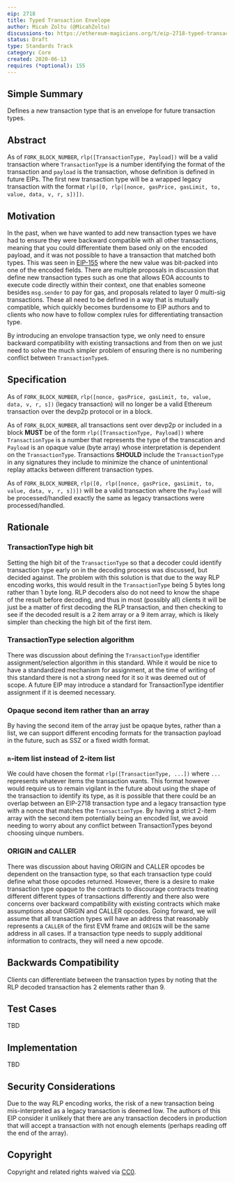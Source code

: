 ```yaml
---
eip: 2718
title: Typed Transaction Envelope
author: Micah Zoltu (@MicahZoltu)
discussions-to: https://ethereum-magicians.org/t/eip-2718-typed-transaction-envelope/4355
status: Draft
type: Standards Track
category: Core
created: 2020-06-13
requires (*optional): 155
---
```


## Simple Summary
Defines a new transaction type that is an envelope for future transaction types.

## Abstract
As of `FORK_BLOCK_NUMBER`, `rlp([TransactionType, Payload])` will be a valid transaction where `TransactionType` is a number identifying the format of the transaction and `payload` is the transaction, whose definition is defined in future EIPs.  The first new transaction type will be a wrapped legacy transaction with the format `rlp([0, rlp([nonce, gasPrice, gasLimit, to, value, data, v, r, s])])`.

## Motivation
In the past, when we have wanted to add new transaction types we have had to ensure they were backward compatible with all other transactions, meaning that you could differentiate them based only on the encoded payload, and it was not possible to have a transaction that matched both types.  This was seen in [EIP-155](./eip-155.md) where the new value was bit-packed into one of the encoded fields.  There are multiple proposals in discussion that define new transaction types such as one that allows EOA accounts to execute code directly within their context, one that enables someone besides `msg.sender` to pay for gas, and proposals related to layer 0 multi-sig transactions.  These all need to be defined in a way that is mutually compatible, which quickly becomes burdensome to EIP authors and to clients who now have to follow complex rules for differentiating transaction type.

By introducing an envolope transaction type, we only need to ensure backward compatibility with existing transactions and from then on we just need to solve the much simpler problem of ensuring there is no numbering conflict between `TransactionType`s.

## Specification
As of `FORK_BLOCK_NUMBER`, `rlp([nonce, gasPrice, gasLimit, to, value, data, v, r, s])` (legacy transaction) will no longer be a valid Ethereum transaction over the devp2p protocol or in a block.

As of `FORK_BLOCK_NUMBER`, all transactions sent over devp2p or included in a block **MUST** be of the form `rlp([TransactionType, Payload])` where `TransactionType` is a number that represents the type of the transcation and `Payload` is an opaque value (byte array) whose interpretation is dependent on the `TransactionType`.  Transactions **SHOULD** include the `TransactionType` in any signatures they include to minimize the chance of unintentional replay attacks between different transaction types.

As of `FORK_BLOCK_NUMBER`, `rlp([0, rlp([nonce, gasPrice, gasLimit, to, value, data, v, r, s])])` will be a valid transaction where the `Payload` will be processed/handled exactly the same as legacy transactions were processed/handled.

## Rationale
### TransactionType high bit
Setting the high bit of the `TransactionType` so that a decoder could identify transaction type early on in the decoding process was discussed, but decided against.  The problem with this solution is that due to the way RLP encoding works, this would result in the `TransactionType` being 5 bytes long rather than 1 byte long.  RLP decoders also do not need to know the shape of the result before decoding, and thus in most (possibly all) clients it will be just be a matter of first decoding the RLP transaction, and then checking to see if the decoded result is a 2 item array or a 9 item array, which is likely simpler than checking the high bit of the first item.
### TransactionType selection algorithm
There was discussion about defining the `TransactionType` identifier assignment/selection algorithm in this standard.  While it would be nice to have a standardized mechanism for assignment, at the time of writing of this standard there is not a strong need for it so it was deemed out of scope.  A future EIP may introduce a standard for TransactionType identifier assignment if it is deemed necessary.
### Opaque second item rather than an array
By having the second item of the array just be opaque bytes, rather than a list, we can support different encoding formats for the transaction payload in the future, such as SSZ or a fixed width format.
### `n`-item list instead of 2-item list
We could have chosen the format `rlp([TransactionType, ...])` where `...` represents whatever items the transaction wants.  This format however would require us to remain vigilant in the future about using the shape of the transaction to identify its type, as it is possible that there could be an overlap between an EIP-2718 transaction type and a legacy transaction type with a nonce that matches the `TransactionType`.  By having a strict 2-item array with the second item potentially being an encoded list, we avoid needing to worry about any conflict between TransactionTypes beyond choosing uinque numbers.
### ORIGIN and CALLER
There was discussion about having ORIGIN and CALLER opcodes be dependent on the transaction type, so that each transaction type could define what those opcodes returned.  However, there is a desire to make transaction type opaque to the contracts to discourage contracts treating different different types of transactions differently and there also were concerns over backward compatibility with existing contracts which make assumptions about ORIGIN and CALLER opcodes.  Going forward, we will assume that all transaction types will have an address that reasonably represents a `CALLER` of the first EVM frame and `ORIGIN` will be the same address in all cases.  If a transaction type needs to supply additional information to contracts, they will need a new opcode.

## Backwards Compatibility
Clients can differentiate between the transaction types by noting that the RLP decoded transaction has 2 elements rather than 9.

## Test Cases
TBD

## Implementation
TBD

## Security Considerations
Due to the way RLP encoding works, the risk of a new transaction being mis-interpreted as a legacy transaction is deemed low.  The authors of this EIP consider it unlikely that there are any transaction decoders in production that will accept a transaction with not enough elements (perhaps reading off the end of the array).

## Copyright
Copyright and related rights waived via [CC0](https://creativecommons.org/publicdomain/zero/1.0/).

